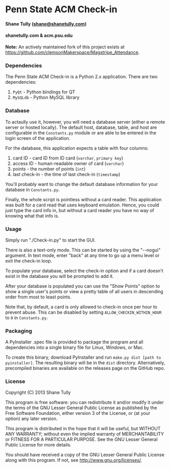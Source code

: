Penn State ACM Check-in
=======================

#### Shane Tully (shane@shanetully.com)
#### shanetully.com & acm.psu.edu

**Note:** An actively maintained fork of this project exists at https://github.com/clemsonMakerspace/Magstripe_Attendance.

### Dependencies

The Penn State ACM Check-in is a Python 2.x application.
There are two dependencies:
   1. `PyQt` - Python bindings for QT
   1. `MySQLdb` - Python MySQL library

### Database

To actaully use it, however, you will need a database server (either a remote server or hosted locally).
The default host, database, table, and host are configurable in the `Constants.py` module or are able to
be entered in the login screen of the application.

For the database, this application expects a table with four columns:
   1. card ID        - card ID from ID card (`varchar`, `primary key`)
   1. access ID      - human-readable owner of card (`varchar`)
   1. points         - the number of points (`int`)
   1. last check-in  - the time of last check-in (`timestamp`)

You'll probably want to change the default database information for your database in `Constants.py`.

Finally, the whole script is pointless without a card reader. This application was built for a card read that 
uses keyboard emulation. Hence, you could just type the card info in, but without a card reader you have no way of 
knowing what that info is.

### Usage

Simply run "./Check-in.py" to start the GUI.

There is also a text-only mode. This can be started by using the "--nogui" argument.
In text mode, enter "back" at any time to go up a menu level or exit the check-in loop.

To populate your database, select the check-in option and if a card doesn't exist in the database 
you will be prompted to add it.

After your database is populated you can use the "Show Points" option to show a single user's points or view a pretty
table of all users in descending order from most to least points.

Note that, by default, a card is only allowed to check-in once per hour to prevent abuse. This can
be disabled by setting `ALLOW_CHECKIN_WITHIN_HOUR` to `0` in `Constants.py`.

### Packaging

A PyInstaller .spec file is provided to package the program and all dependencies into a single binary file for Linux, Windows, or Mac.

To create this binary, download PyInstaller and run `make.py dist [path to pyinstaller]`. The resulting binary will be in the `dist` directory.
Alternatively, precompiled binaries are available on the releases page on the GitHub repo.

### License

Copyright (C) 2013 Shane Tully

This program is free software: you can redistribute it and/or modify
it under the terms of the GNU Lesser General Public License as published by
the Free Software Foundation, either version 3 of the License, or
(at your option) any later version.

This program is distributed in the hope that it will be useful,
but WITHOUT ANY WARRANTY; without even the implied warranty of
MERCHANTABILITY or FITNESS FOR A PARTICULAR PURPOSE.  See the
GNU Lesser General Public License for more details.

You should have received a copy of the GNU Lesser General Public License
along with this program.  If not, see <http://www.gnu.org/licenses/>.
